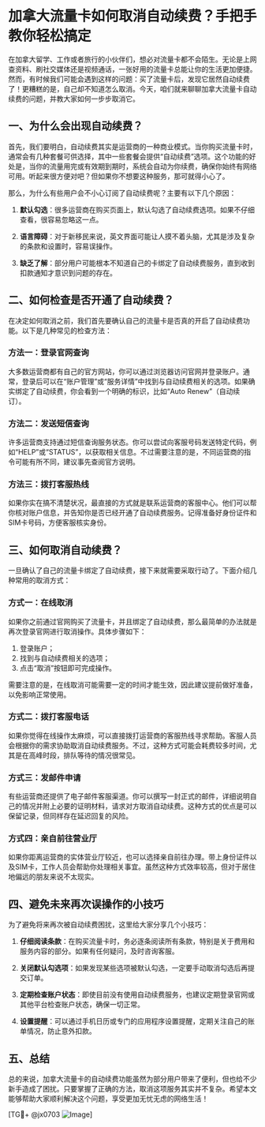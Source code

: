 # 加拿大流量卡如何取消自动续费？手把手教你轻松搞定

在加拿大留学、工作或者旅行的小伙伴们，想必对流量卡都不会陌生。无论是上网查资料、刷社交媒体还是视频通话，一张好用的流量卡总能让你的生活更加便捷。然而，有时候我们可能会遇到这样的问题：买了流量卡后，发现它居然自动续费了！更糟糕的是，自己却不知道怎么取消。今天，咱们就来聊聊加拿大流量卡自动续费的问题，并教大家如何一步步取消它。

## 一、为什么会出现自动续费？

首先，我们要明白，自动续费其实是运营商的一种商业模式。当你购买流量卡时，通常会有几种套餐可供选择，其中一些套餐会提供“自动续费”选项。这个功能的好处是，当你的流量用完或有效期到期时，系统会自动为你续费，确保你始终有网络可用。听起来很方便对吧？但如果你不想要这种服务，那可就得小心了。

那么，为什么有些用户会不小心订阅了自动续费呢？主要有以下几个原因：

1. **默认勾选**：很多运营商在购买页面上，默认勾选了自动续费选项。如果不仔细查看，很容易忽略这一点。
   
2. **语言障碍**：对于新移民来说，英文界面可能让人摸不着头脑，尤其是涉及复杂的条款和设置时，容易误操作。

3. **缺乏了解**：部分用户可能根本不知道自己的卡绑定了自动续费服务，直到收到扣款通知才意识到问题的存在。

## 二、如何检查是否开通了自动续费？

在决定如何取消之前，我们首先要确认自己的流量卡是否真的开启了自动续费功能。以下是几种常见的检查方法：

### 方法一：登录官网查询
大多数运营商都有自己的官方网站，你可以通过浏览器访问官网并登录账户。通常，登录后可以在“账户管理”或“服务详情”中找到与自动续费相关的选项。如果确实绑定了自动续费，你会看到一个明确的标识，比如“Auto Renew”（自动续订）。

### 方法二：发送短信查询
许多运营商支持通过短信查询服务状态。你可以尝试向客服号码发送特定代码，例如“HELP”或“STATUS”，以获取相关信息。不过需要注意的是，不同运营商的指令可能有所不同，建议事先查阅官方说明。

### 方法三：拨打客服热线
如果你实在搞不清楚状况，最直接的方式就是联系运营商的客服中心。他们可以帮你核对账户信息，并告知你是否已经开通了自动续费服务。记得准备好身份证件和SIM卡号码，方便客服核实身份。

## 三、如何取消自动续费？

一旦确认了自己的流量卡绑定了自动续费，接下来就需要采取行动了。下面介绍几种常用的取消方式：

### 方式一：在线取消
如果你之前通过官网购买了流量卡，并且绑定了自动续费，那么最简单的办法就是再次登录官网进行取消操作。具体步骤如下：
1. 登录账户；
2. 找到与自动续费相关的选项；
3. 点击“取消”按钮即可完成操作。

需要注意的是，在线取消可能需要一定的时间才能生效，因此建议提前做好准备，以免影响正常使用。

### 方式二：拨打客服电话
如果你觉得在线操作太麻烦，可以直接拨打运营商的客服热线寻求帮助。客服人员会根据你的需求协助取消自动续费服务。不过，这种方式可能会耗费较多时间，尤其是在高峰时段，排队等待的情况很常见。

### 方式三：发邮件申请
有些运营商还提供了电子邮件客服渠道。你可以撰写一封正式的邮件，详细说明自己的情况并附上必要的证明材料，请求对方取消自动续费。这种方式的优点是可以保留记录，但同样存在延迟回复的风险。

### 方式四：亲自前往营业厅
如果你距离运营商的实体营业厅较近，也可以选择亲自前往办理。带上身份证件以及SIM卡，工作人员会帮助你处理相关事宜。虽然这种方式效率较高，但对于居住地偏远的朋友来说不太现实。

## 四、避免未来再次误操作的小技巧

为了避免将来再次被自动续费困扰，这里给大家分享几个小技巧：

1. **仔细阅读条款**：在购买流量卡时，务必逐条阅读所有条款，特别是关于费用和服务内容的部分。如果有任何疑问，及时咨询客服。

2. **关闭默认勾选项**：如果发现某些选项被默认勾选，一定要手动取消勾选后再提交订单。

3. **定期检查账户状态**：即使目前没有使用自动续费服务，也建议定期登录官网或其他平台检查账户状态，确保一切正常。

4. **设置提醒**：可以通过手机日历或专门的应用程序设置提醒，定期关注自己的账单情况，防止意外扣款。

## 五、总结

总的来说，加拿大流量卡的自动续费功能虽然为部分用户带来了便利，但也给不少新手造成了困扰。只要掌握了正确的方法，取消这项服务其实并不复杂。希望本文能够帮助大家顺利解决这个问题，享受更加无忧无虑的网络生活！

[TG💪+ @jx0703 ![Image](https://github.com/user-attachments/assets/dbca1d08-cadb-493c-b0ec-ad6f7a83f270)]